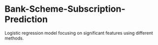 # Bank-Scheme-Subscription-Prediction

Logistic regression model focusing on significant features using different methods.
